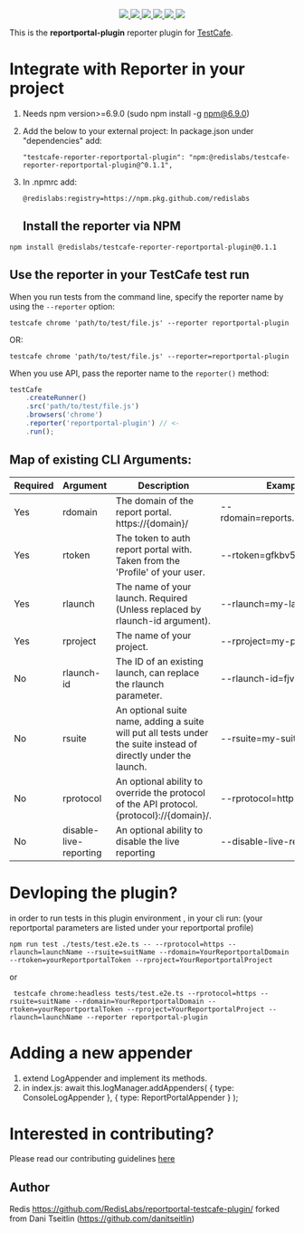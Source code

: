 <p align='center'>
  <a href='https://www.npmjs.com/package/testcafe-reporter-reportportal-plugin'>
    <img src='https://img.shields.io/npm/v/testcafe-reporter-reportportal-plugin/latest?style=plastic' target='_blank' />
  </a>
  <a href='https://npmjs.org/package/testcafe-reporter-reportportal-plugin' style='width:25px;height:20px;'>
    <img src='https://img.shields.io/npm/dm/testcafe-reporter-reportportal-plugin.svg?color=blue&style=plastic' target='_blank' />
  </a>
  <a href='https://github.com/RedisLabs/reportportal-testcafe-plugin/issues' style='width:25px;height:20px;'>
    <img src='https://img.shields.io/github/issues/RedisLabs/reportportal-testcafe-plugin?style=plastic' target='_blank' />
  </a>
  <a href='https://npmjs.org/package/testcafe-reporter-reportportal-plugin' style='width:25px;height:20px;'>
    <img src='https://img.shields.io/bundlephobia/min/testcafe-reporter-reportportal-plugin/latest?style=plastic' target='_blank' />
  </a>
  <a href='https://github.com/RedisLabs/reportportal-testcafe-plugin/commits/master'>
    <img src='https://img.shields.io/github/last-commit/RedisLabs/reportportal-testcafe-plugin?style=plastic' />
  </a>
 <a href='https://github.com/RedisLabs/reportportal-testcafe-plugin/blob/master/LICENSE'>
    <img src='https://img.shields.io/badge/license-Apache%202.0-blue.svg?style=plastic' target='_blank' />
  </a>
</p></p>

This is the **reportportal-plugin** reporter plugin for [TestCafe](http://devexpress.github.io/testcafe).

# Integrate with Reporter in your project
1.  Needs npm version>=6.9.0  (sudo npm install -g npm@6.9.0)

2.  Add the below to your external project:
    In package.json under "dependencies" add: 
    ```
    "testcafe-reporter-reportportal-plugin": "npm:@redislabs/testcafe-reporter-reportportal-plugin@^0.1.1",
    ```
3.  In .npmrc add: 
    ```
    @redislabs:registry=https://npm.pkg.github.com/redislabs
    ```
    ## Install the reporter via NPM
```
npm install @redislabs/testcafe-reporter-reportportal-plugin@0.1.1
```

## Use the reporter in your TestCafe test run
When you run tests from the command line, specify the reporter name by using the `--reporter` option:
```
testcafe chrome 'path/to/test/file.js' --reporter reportportal-plugin
```
OR:
```
testcafe chrome 'path/to/test/file.js' --reporter=reportportal-plugin
```

When you use API, pass the reporter name to the `reporter()` method:

```js
testCafe
    .createRunner()
    .src('path/to/test/file.js')
    .browsers('chrome')
    .reporter('reportportal-plugin') // <-
    .run();
```

## Map of existing CLI Arguments:

| Required | Argument   | Description                                                                                                     | Example                         | 
| -------- | ---------- | --------------------------------------------------------------------------------------------------------------- | ------------------------------- |
| Yes      | rdomain    | The domain of the report portal. https://{domain}/                                                              | --rdomain=reports.pl.portal.com |
| Yes      | rtoken     | The token to auth report portal with. Taken from the 'Profile' of your user.                                    | --rtoken=gfkbv5994350mg         |
| Yes      | rlaunch    | The name of your launch. Required (Unless replaced by rlaunch-id argument).                                     | --rlaunch=my-launch             |
| Yes      | rproject   | The name of your project.                                                                                       | --rproject=my-project           |
| No       | rlaunch-id | The ID of an existing launch, can replace the rlaunch parameter.                                                | --rlaunch-id=fjvkdnvjgnf        |
| No       | rsuite     | An optional suite name, adding a suite will put all tests under the suite instead of directly under the launch. | --rsuite=my-suite-name          |
| No       | rprotocol  | An optional ability to override the protocol of the API protocol. {protocol}://{domain}/.                       | --rprotocol=http                |
| No       | disable-live-reporting | An optional ability to disable the live reporting                                                   | --disable-live-reporting        |


# Devloping the plugin? 

in order to run tests in this plugin environment , in your cli run:
(your reportportal parameters are listed under your reportportal profile)
```
npm run test ./tests/test.e2e.ts -- --rprotocol=https --rlaunch=launchName --rsuite=suitName --rdomain=YourReportportalDomain --rtoken=yourReportportalToken --rproject=YourReportportalProject
```
or 
```
 testcafe chrome:headless tests/test.e2e.ts --rprotocol=https --rsuite=suitName --rdomain=YourReportportalDomain --rtoken=yourReportportalToken --rproject=YourReportportalProject --rlaunch=launchName --reporter reportportal-plugin
```

# Adding a new appender
1. extend LogAppender and implement its methods.
2. in index.js: 
    await this.logManager.addAppenders(
      { type: ConsoleLogAppender },
      { type: ReportPortalAppender }
    );
    
# Interested in contributing?
Please read our contributing guidelines [here](https://github.com/RedisLabs/reportportal-testcafe-plugin/blob/master/CONTRIBUTING.md)

## Author
Redis https://github.com/RedisLabs/reportportal-testcafe-plugin/
forked from Dani Tseitlin (https://github.com/danitseitlin)
